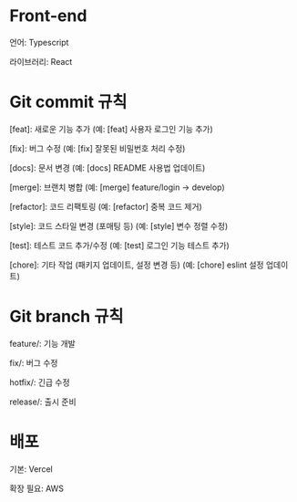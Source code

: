 # Front-end
언어: Typescript

라이브러리: React

# Git commit 규칙
[feat]: 새로운 기능 추가 (예: [feat] 사용자 로그인 기능 추가)

[fix]: 버그 수정 (예: [fix] 잘못된 비밀번호 처리 수정)

[docs]: 문서 변경 (예: [docs] README 사용법 업데이트)

[merge]: 브랜치 병합 (예: [merge] feature/login -> develop)

[refactor]: 코드 리팩토링 (예: [refactor] 중복 코드 제거)

[style]: 코드 스타일 변경 (포매팅 등) (예: [style] 변수 정렬 수정)

[test]: 테스트 코드 추가/수정 (예: [test] 로그인 기능 테스트 추가)

[chore]: 기타 작업 (패키지 업데이트, 설정 변경 등) (예: [chore] eslint 설정 업데이트)

# Git branch 규칙
feature/: 기능 개발

fix/: 버그 수정

hotfix/: 긴급 수정

release/: 출시 준비

# 배포
기본: Vercel

확장 필요: AWS
